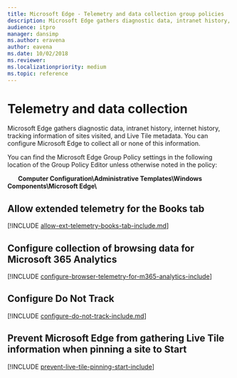 ```yaml
---
title: Microsoft Edge - Telemetry and data collection group policies
description: Microsoft Edge gathers diagnostic data, intranet history, internet history, tracking information of sites visited, and Live Tile metadata. You can configure Microsoft Edge to collect all or none of this information.
audience: itpromanager: dansimp
ms.author: eravena
author: eavena
ms.date: 10/02/2018
ms.reviewer: 
ms.localizationpriority: medium
ms.topic: reference
---
```


# Telemetry and data collection 

Microsoft Edge gathers diagnostic data, intranet history, internet history, tracking information of sites visited, and Live Tile metadata. You can configure Microsoft Edge to collect all or none of this information.

You can find the Microsoft Edge Group Policy settings in the following location of the Group Policy Editor unless otherwise noted in the policy:

&nbsp;&nbsp;&nbsp;&nbsp;&nbsp;&nbsp;**Computer Configuration\\Administrative Templates\\Windows Components\\Microsoft Edge\\**

## Allow extended telemetry for the Books tab
[!INCLUDE [allow-ext-telemetry-books-tab-include.md](../includes/allow-ext-telemetry-books-tab-include.md)]

## Configure collection of browsing data for Microsoft 365 Analytics
[!INCLUDE [configure-browser-telemetry-for-m365-analytics-include](../includes/configure-browser-telemetry-for-m365-analytics-include.md)]

## Configure Do Not Track
[!INCLUDE [configure-do-not-track-include.md](../includes/configure-do-not-track-include.md)]

## Prevent Microsoft Edge from gathering Live Tile information when pinning a site to Start
[!INCLUDE [prevent-live-tile-pinning-start-include](../includes/prevent-live-tile-pinning-start-include.md)]
